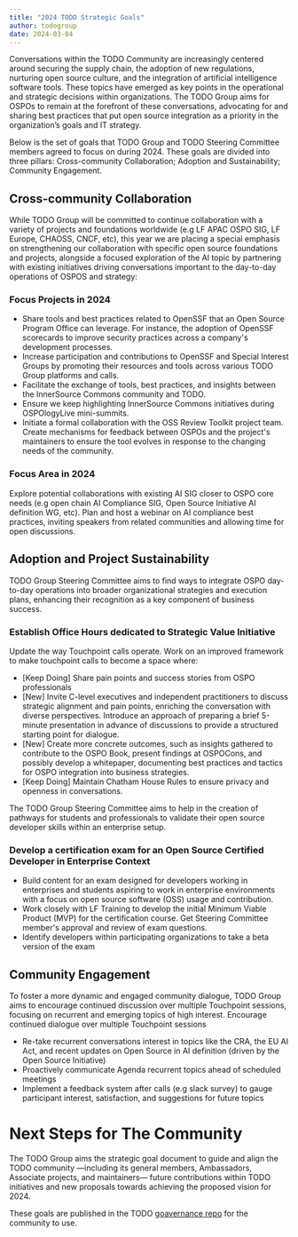```yaml
---
title: "2024 TODO Strategic Goals"
author: todogroup
date: 2024-03-04
---
```


Conversations within the TODO Community are increasingly centered around securing the supply chain, the adoption of new regulations, nurturing open source culture, and the integration 
of artificial intelligence software tools. These topics have emerged as key points in the operational and strategic decisions within organizations. The TODO Group aims for OSPOs to 
remain at the forefront of these conversations, advocating for and sharing best practices that put open source integration as a priority in the organization’s goals and IT strategy.

Below is the set of goals that TODO Group and TODO Steering Committee members agreed to focus on during 2024. These goals are divided into three pillars: Cross-community Collaboration; 
Adoption and Sustainability; Community Engagement.

## Cross-community Collaboration

While TODO Group will be committed to continue collaboration with a variety of projects and foundations worldwide (e.g LF APAC OSPO SIG, LF Europe, CHAOSS, CNCF, etc), this year we are placing a special emphasis 
on strengthening our collaboration with specific open source foundations and projects, alongside a focused exploration of the AI topic by partnering with existing initiatives driving conversations important 
to the day-to-day operations of OSPOS and strategy:

### Focus Projects in 2024

- Share tools and best practices related to OpenSSF that an Open Source Program Office can leverage. For instance, the adoption of OpenSSF scorecards to improve security practices across a company's development processes.
- Increase participation and contributions to OpenSSF and Special Interest Groups by promoting their resources and tools across various TODO Group platforms and calls.
- Facilitate the exchange of tools, best practices, and insights between the InnerSource Commons community and TODO.
- Ensure we keep highlighting InnerSource Commons initiatives during OSPOlogyLive mini-summits.
- Initiate a formal collaboration with the OSS Review Toolkit project team. Create mechanisms for feedback between OSPOs and the project's maintainers to ensure the tool evolves in response to the changing needs of the community.

### Focus Area in 2024

Explore potential collaborations with existing AI SIG closer to OSPO core needs (e.g open chain AI Compliance SIG, Open Source Initiative AI definition WG, etc). Plan and host a webinar on 
AI compliance best practices, inviting speakers from related communities and allowing time for open discussions.

## Adoption and Project Sustainability

TODO Group Steering Committee aims to find ways to integrate OSPO day-to-day operations into broader organizational strategies and execution plans, enhancing their recognition as a key component of business success.

### Establish Office Hours dedicated to Strategic Value Initiative

Update the way Touchpoint calls operate. Work on an improved framework to make touchpoint calls to become a space where:

- [Keep Doing] Share pain points and success stories from OSPO professionals
- [New] Invite C-level executives and independent practitioners to discuss strategic alignment and pain points, enriching the conversation with diverse perspectives. Introduce an approach of preparing a brief 5-minute presentation in advance of discussions to provide a structured starting point for dialogue.
- [New] Create more concrete outcomes, such as insights gathered to contribute to the OSPO Book, present findings at OSPOCons, and possibly develop a whitepaper, documenting best practices and tactics for OSPO integration into business strategies.
- [Keep Doing] Maintain Chatham House Rules to ensure privacy and openness in conversations.

The TODO Group Steering Committee aims to help in the creation of pathways for students and professionals to validate their open source developer skills within an enterprise setup.

### Develop a certification exam for an Open Source Certified Developer in Enterprise Context

- Build content for an exam designed for developers working in enterprises and students aspiring to work in enterprise environments with a focus on open source software (OSS) usage and contribution.
- Work closely with LF Training to develop the initial Minimum Viable Product (MVP) for the certification course. Get Steering Committee member's approval and review of exam questions.
- Identify developers within participating organizations to take a beta version of the exam

## Community Engagement

To foster a more dynamic and engaged community dialogue, TODO Group aims to encourage continued discussion over multiple Touchpoint sessions, focusing on recurrent and emerging topics of high interest. 
Encourage continued dialogue over multiple Touchpoint sessions

- Re-take recurrent conversations interest in topics like the CRA, the EU AI Act, and recent updates on Open Source in AI definition (driven by the Open Source Initiative)
- Proactively communicate Agenda recurrent topics ahead of scheduled meetings
- Implement a feedback system after calls (e.g slack survey) to gauge participant interest, satisfaction, and suggestions for future topics


# Next Steps for The Community

The TODO Group aims the strategic goal document to guide and align the TODO community —including its general members, Ambassadors, Associate projects, and maintainers— 
future contributions within TODO initiatives and new proposals towards achieving the proposed vision for 2024. 

These goals are published in the TODO [goavernance repo](https://github.com/todogroup/governance/blob/main/goals.md) 
for the community to use.
